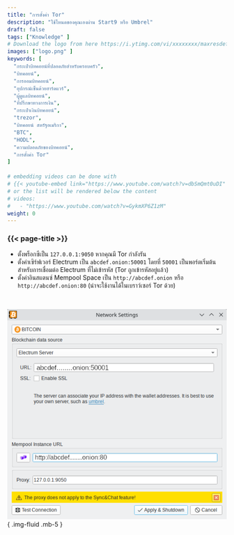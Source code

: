 ```yaml
---
title: "การตั้งค่า Tor"
description: "ใช้โหนดของคุณเองผ่าน Start9 หรือ Umbrel"
draft: false
tags: ["Knowledge" ]
# Download the logo from here https://i.ytimg.com/vi/xxxxxxxx/maxresdefault.jpg
images: ["logo.png" ]
keywords: [
  "กระเป๋าบิทคอยน์ที่ปลอดภัยสำหรับครอบครัว",
  "บิทคอยน์",
  "การออมบิทคอยน์",
  "อุปกรณ์เซ็นด้วยฮาร์ดแวร์",
  "ผู้ดูแลบิทคอยน์",
  "ที่ปรึกษาทางการเงิน",
  "กระเป๋าเงินบิทคอยน์",
  "trezor",
  "บิทคอยน์ สหรัฐอเมริกา",
  "BTC",
  "HODL",
  "ความปลอดภัยของบิทคอยน์",
  "การตั้งค่า Tor"
]

# embedding videos can be done with 
# {{< youtube-embed link="https://www.youtube.com/watch?v=dbSmQmt0uDI" >}}
# or the list will be rendered below the content
# videos:
#   - "https://www.youtube.com/watch?v=GykmXP6Z1zM"
weight: 0
---
```


### {{< page-title >}}  
 

- ตั้งพร็อกซีเป็น `127.0.0.1:9050` หากคุณมี Tor กำลังรัน  
- ตั้งค่าเซิร์ฟเวอร์ Electrum เป็น `abcdef.onion:50001` โดยที่ `50001` เป็นพอร์ตเริ่มต้นสำหรับการเชื่อมต่อ Electrum ที่ไม่เข้ารหัส (Tor ถูกเข้ารหัสอยู่แล้ว)
- ตั้งค่าอินสแตนซ์ Mempool Space เป็น `http://abcdef.onion` หรือ `http://abcdef.onion:80` (น่าจะใช้งานได้ในเบราว์เซอร์ Tor ด้วย)

 </br>

 
 ![tor config](config.png)
 { .img-fluid .mb-5 }